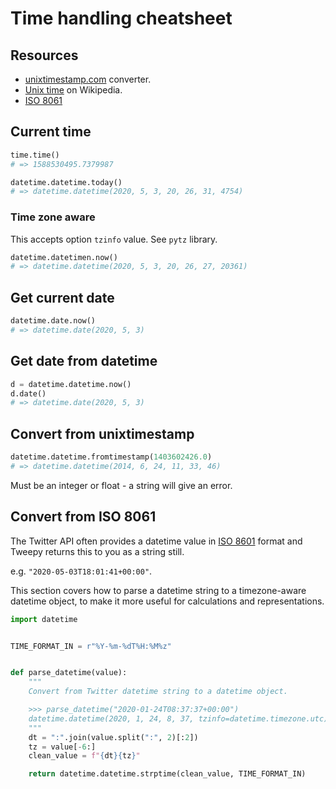 # Time handling cheatsheet


## Resources

- [unixtimestamp.com](https://www.unixtimestamp.com/) converter.
- [Unix time](https://en.wikipedia.org/wiki/Unix_time) on Wikipedia.
- [ISO 8061](https://en.wikipedia.org/wiki/ISO_8601)


## Current time


```python
time.time()
# => 1588530495.7379987
```

```python
datetime.datetime.today()
# => datetime.datetime(2020, 5, 3, 20, 26, 31, 4754)
```

### Time zone aware

This accepts option `tzinfo` value. See `pytz` library.

```python
datetime.datetimen.now()
# => datetime.datetime(2020, 5, 3, 20, 26, 27, 20361)
```


## Get current date

```python
datetime.date.now()
# => datetime.date(2020, 5, 3)
```


## Get date from datetime

```python
d = datetime.datetime.now()
d.date()
# => datetime.date(2020, 5, 3)
```


## Convert from unixtimestamp

```python
datetime.datetime.fromtimestamp(1403602426.0)
# => datetime.datetime(2014, 6, 24, 11, 33, 46)
```
Must be an integer or float - a string will give an error.

## Convert from ISO 8061

The Twitter API often provides a datetime value in [ISO 8601](https://en.wikipedia.org/wiki/ISO_8601) format and Tweepy returns this to you as a string still.

e.g. `"2020-05-03T18:01:41+00:00"`.

This section covers how to parse a datetime string to a timezone-aware datetime object, to make it more useful for calculations and representations.

```python
import datetime


TIME_FORMAT_IN = r"%Y-%m-%dT%H:%M%z"


def parse_datetime(value):
    """
    Convert from Twitter datetime string to a datetime object.

    >>> parse_datetime("2020-01-24T08:37:37+00:00")
    datetime.datetime(2020, 1, 24, 8, 37, tzinfo=datetime.timezone.utc)
    """
    dt = ":".join(value.split(":", 2)[:2])
    tz = value[-6:]
    clean_value = f"{dt}{tz}"

    return datetime.datetime.strptime(clean_value, TIME_FORMAT_IN)
```
